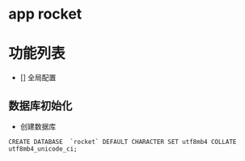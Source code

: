 # app rocket

# 功能列表
- [] 全局配置

## 数据库初始化
- 创建数据库

```mysql
CREATE DATABASE  `rocket` DEFAULT CHARACTER SET utf8mb4 COLLATE utf8mb4_unicode_ci;
```
